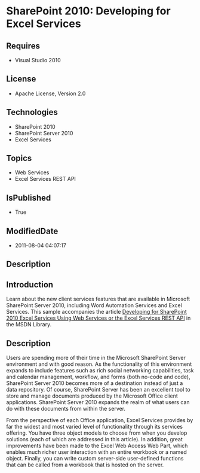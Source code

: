 # SharePoint 2010: Developing for Excel Services
## Requires
* Visual Studio 2010
## License
* Apache License, Version 2.0
## Technologies
* SharePoint 2010
* SharePoint Server 2010
* Excel Services
## Topics
* Web Services
* Excel Services REST API
## IsPublished
* True
## ModifiedDate
* 2011-08-04 04:07:17
## Description

<h2><strong>Introduction</strong></h2>
<p>Learn about the new client services features that are available in Microsoft SharePoint Server 2010, including Word Automation Services and Excel Services. This sample accompanies the article
<a href="http://msdn.microsoft.com/en-us/library/ff640648.aspx">Developing for SharePoint 2010 Excel Services Using Web Services or the Excel Services REST API</a> in the MSDN Library.</p>
<h2><strong>Description</strong></h2>
<p>Users are spending more of their time in the Microsoft SharePoint Server environment and with good reason. As the functionality of this environment expands to include features such as rich social networking capabilities, task and calendar management, workflow,
 and forms (both no-code and code), SharePoint Server 2010 becomes more of a destination instead of just a data repository. Of course, SharePoint Server has been an excellent tool to store and manage documents produced by the Microsoft Office client applications.
 SharePoint Server 2010 expands the realm of what users can do with these documents from within the server.</p>
<p>From the perspective of each Office application, Excel Services provides by far the widest and most varied level of functionality through its services offering. You have three object models to choose from when you develop solutions (each of which are addressed
 in this article). In addition, great improvements have been made to the Excel Web Access Web Part, which enables much richer user interaction with an entire workbook or a named object. Finally, you can write custom server-side user-defined functions that can
 be called from a workbook that is hosted on the server.</p>
